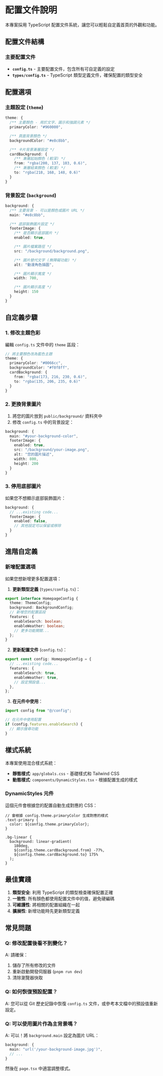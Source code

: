 # 配置文件說明

本專案採用 TypeScript 配置文件系統，讓您可以輕鬆自定義首頁的外觀和功能。

## 配置文件結構

### 主要配置文件

- **`config.ts`** - 主要配置文件，包含所有可自定義的設定
- **`types/config.ts`** - TypeScript 類型定義文件，確保配置的類型安全

## 配置選項

### 主題設定 (`theme`)

```typescript
theme: {
  /** 主要顏色 - 用於文字、圖示和強調元素 */
  primaryColor: "#960000",

  /** 頁面背景顏色 */
  backgroundColor: "#e8c8bb",

  /** 卡片背景漸層設定 */
  cardBackground: {
    /** 漸層起始顏色 (較深) */
    from: "rgba(200, 137, 103, 0.6)",
    /** 漸層結束顏色 (較淺) */
    to: "rgba(218, 168, 148, 0.6)"
  }
}
```

### 背景設定 (`background`)

```typescript
background: {
  /** 主要背景 - 可以是顏色或圖片 URL */
  main: "#e8c8bb",

  /** 底部裝飾圖片設定 */
  footerImage: {
    /** 是否顯示底部圖片 */
    enabled: true,

    /** 圖片檔案路徑 */
    src: "/background/background.png",

    /** 圖片替代文字 (無障礙功能) */
    alt: "動漫角色插圖",

    /** 圖片顯示寬度 */
    width: 700,

    /** 圖片顯示高度 */
    height: 150
  }
}
```

## 自定義步驟

### 1. 修改主題色彩

編輯 `config.ts` 文件中的 `theme` 區段：

```typescript
// 將主要顏色改為藍色主題
theme: {
  primaryColor: "#0066cc",
  backgroundColor: "#f0f8ff",
  cardBackground: {
    from: "rgba(173, 216, 230, 0.6)",
    to: "rgba(135, 206, 235, 0.6)"
  }
}
```

### 2. 更換背景圖片

1. 將您的圖片放到 `public/background/` 資料夾中
2. 修改 `config.ts` 中的背景設定：

```typescript
background: {
  main: "#your-background-color",
  footerImage: {
    enabled: true,
    src: "/background/your-image.png",
    alt: "您的圖片描述",
    width: 800,
    height: 200
  }
}
```

### 3. 停用底部圖片

如果您不想顯示底部裝飾圖片：

```typescript
background: {
  // ...existing code...
  footerImage: {
    enabled: false,
    // 其他設定可以保留或移除
  }
}
```

## 進階自定義

### 新增配置選項

如果您想新增更多配置選項：

1. **更新類型定義** (`types/config.ts`)：

```typescript
export interface HomepageConfig {
  theme: ThemeConfig;
  background: BackgroundConfig;
  // 新增您的配置區段
  features: {
    enableSearch: boolean;
    enableWeather: boolean;
    // 更多功能開關...
  };
}
```

2. **更新配置文件** (`config.ts`)：

```typescript
export const config: HomepageConfig = {
  // ...existing code...
  features: {
    enableSearch: true,
    enableWeather: true,
    // 設定預設值...
  },
};
```

3. **在元件中使用**：

```typescript
import config from "@/config";

// 在元件中使用配置
if (config.features.enableSearch) {
  // 顯示搜尋功能
}
```

## 樣式系統

本專案使用混合樣式系統：

- **靜態樣式**: `app/globals.css` - 基礎樣式和 Tailwind CSS
- **動態樣式**: `components/DynamicStyles.tsx` - 根據配置生成的樣式

### DynamicStyles 元件

這個元件會根據您的配置自動生成對應的 CSS：

```tsx
// 會根據 config.theme.primaryColor 生成對應的樣式
.text-primary {
  color: ${config.theme.primaryColor};
}

.bg-linear {
  background: linear-gradient(
    180deg,
    ${config.theme.cardBackground.from} -77%,
    ${config.theme.cardBackground.to} 175%
  );
}
```

## 最佳實踐

1. **類型安全**: 利用 TypeScript 的類型檢查確保配置正確
2. **一致性**: 所有顏色都使用配置文件中的值，避免硬編碼
3. **可維護性**: 將相關的配置組織在一起
4. **擴展性**: 新增功能時先更新類型定義

## 常見問題

### Q: 修改配置後看不到變化？

A: 請確保：

1. 儲存了所有修改的文件
2. 重新啟動開發伺服器 (`pnpm run dev`)
3. 清除瀏覽器快取

### Q: 如何恢復預設配置？

A: 您可以從 Git 歷史記錄中恢復 `config.ts` 文件，或參考本文檔中的預設值重新設定。

### Q: 可以使用圖片作為主背景嗎？

A: 可以！將 `background.main` 設定為圖片 URL：

```typescript
background: {
  main: "url('/your-background-image.jpg')",
  // ...
}
```

然後在 `page.tsx` 中適當調整樣式。
